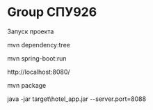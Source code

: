 Group СПУ926
===============================
Запуск проекта

mvn dependency:tree

mvn spring-boot:run

http://localhost:8080/

mvn package

java -jar target\hotel_app.jar --server.port=8088

